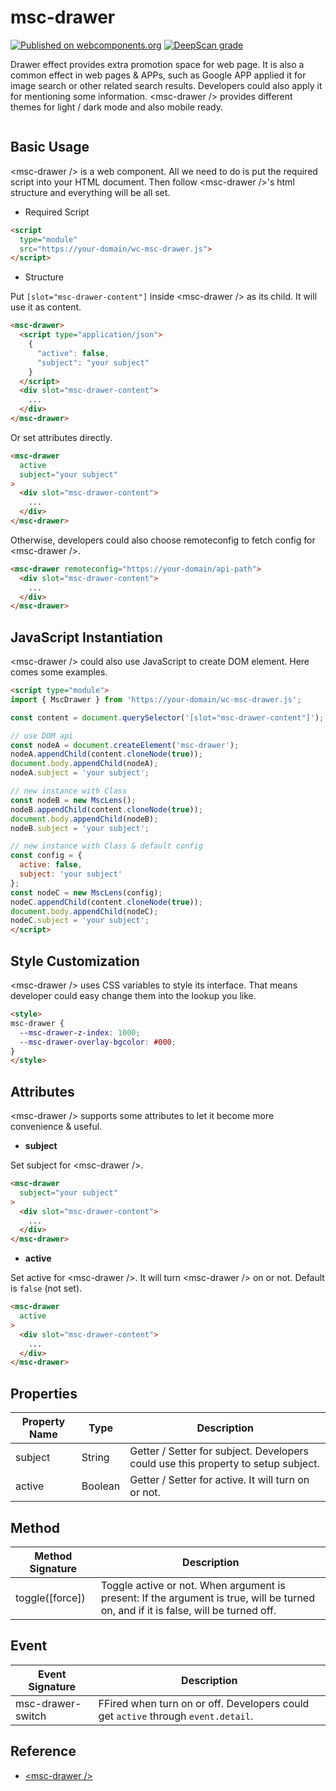 # msc-drawer

[![Published on webcomponents.org](https://img.shields.io/badge/webcomponents.org-published-blue.svg)](https://www.webcomponents.org/element/msc-drawer) [![DeepScan grade](https://deepscan.io/api/teams/16372/projects/20204/branches/544941/badge/grade.svg)](https://deepscan.io/dashboard#view=project&tid=16372&pid=20204&bid=544941)

Drawer effect provides extra promotion space for web page. It is also a common effect in web pages &amp; APPs, such as Google APP applied it for image search or other related search results. Developers could also apply it for mentioning some information. &lt;msc-drawer /> provides different themes for light / dark mode and also mobile ready.

![<msc-drawer />](https://blog.lalacube.com/mei/img/preview/msc-drawer.png)

## Basic Usage

&lt;msc-drawer /> is a web component. All we need to do is put the required script into your HTML document. Then follow &lt;msc-drawer />'s html structure and everything will be all set.

- Required Script

```html
<script
  type="module"
  src="https://your-domain/wc-msc-drawer.js">        
</script>
```

- Structure

Put `[slot="msc-drawer-content"]` inside &lt;msc-drawer /> as its child. It will use it as content.

```html
<msc-drawer>
  <script type="application/json">
    {
      "active": false,
      "subject": "your subject"
    }
  </script>
  <div slot="msc-drawer-content">
    ...
  </div>
</msc-drawer>
```

Or set attributes directly.

```html
<msc-drawer
  active
  subject="your subject"
>
  <div slot="msc-drawer-content">
    ...
  </div>
</msc-drawer>
```

Otherwise, developers could also choose remoteconfig to fetch config for &lt;msc-drawer />.

```html
<msc-drawer remoteconfig="https://your-domain/api-path">
  <div slot="msc-drawer-content">
    ...
  </div>
</msc-drawer>
```

## JavaScript Instantiation

&lt;msc-drawer /> could also use JavaScript to create DOM element. Here comes some examples.

```html
<script type="module">
import { MscDrawer } from 'https://your-domain/wc-msc-drawer.js';

const content = document.querySelector('[slot="msc-drawer-content"]');

// use DOM api
const nodeA = document.createElement('msc-drawer');
nodeA.appendChild(content.cloneNode(true));
document.body.appendChild(nodeA);
nodeA.subject = 'your subject';

// new instance with Class
const nodeB = new MscLens();
nodeB.appendChild(content.cloneNode(true));
document.body.appendChild(nodeB);
nodeB.subject = 'your subject';

// new instance with Class & default config
const config = {
  active: false,
  subject: 'your subject'
};
const nodeC = new MscLens(config);
nodeC.appendChild(content.cloneNode(true));
document.body.appendChild(nodeC);
nodeC.subject = 'your subject';
</script>
```

## Style Customization

&lt;msc-drawer /> uses CSS variables to style its interface. That means developer could easy change them into the lookup you like.

```html
<style>
msc-drawer {
  --msc-drawer-z-index: 1000;
  --msc-drawer-overlay-bgcolor: #000;
}
</style>
```

## Attributes

&lt;msc-drawer /> supports some attributes to let it become more convenience & useful.

- **subject**

Set subject for &lt;msc-drawer />.

```html
<msc-drawer
  subject="your subject"
>
  <div slot="msc-drawer-content">
    ...
  </div>
</msc-drawer>
```

- **active**

Set active for &lt;msc-drawer />. It will turn &lt;msc-drawer /> on or not. Default is `false` (not set).

```html
<msc-drawer
  active
>
  <div slot="msc-drawer-content">
    ...
  </div>
</msc-drawer>
```

## Properties

| Property Name | Type | Description |
| ----------- | ----------- | ----------- |
| subject | String | Getter / Setter for subject. Developers could use this property to setup subject. |
| active | Boolean | Getter / Setter for active. It will turn <msc-drawer /> on or not. |

## Method

| Method Signature | Description |
| ----------- | ----------- |
| toggle([force]) | Toggle <msc-drawer /> active or not. When argument is present: If the argument is true, <msc-drawer /> will be turned on, and if it is false, <msc-drawer /> will be turned off. |

## Event

| Event Signature | Description |
| ----------- | ----------- |
| msc-drawer-switch | FFired when <msc-drawer /> turn on or off. Developers could get `active` through `event.detail`. |


## Reference
- [&lt;msc-drawer /&gt;](https://blog.lalacube.com/mei/webComponent_msc-drawer.html)
